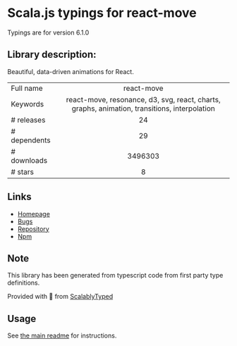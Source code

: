 
# Scala.js typings for react-move

Typings are for version 6.1.0

## Library description:
Beautiful, data-driven animations for React.

|                    |                 |
| ------------------ | :-------------: |
| Full name          | react-move |
| Keywords           | react-move, resonance, d3, svg, react, charts, graphs, animation, transitions, interpolation |
| # releases         | 24 |
| # dependents       | 29 |
| # downloads        | 3496303 |
| # stars            | 8 |

## Links
- [Homepage](https://github.com/react-tools/react-move#readme)
- [Bugs](https://github.com/react-tools/react-move/issues)
- [Repository](https://github.com/react-tools/react-move)
- [Npm](https://www.npmjs.com/package/react-move)
    


## Note
This library has been generated from typescript code from first party type definitions.

Provided with :purple_heart: from [ScalablyTyped](https://github.com/oyvindberg/ScalablyTyped)

## Usage
See [the main readme](../../readme.md) for instructions.


